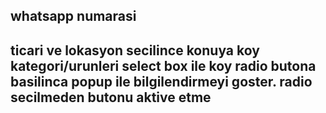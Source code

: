 whatsapp numarasi
--------------

ticari ve lokasyon secilince konuya koy
kategori/urunleri select box ile koy
radio butona basilinca popup ile bilgilendirmeyi goster.
radio secilmeden butonu  aktive etme
----



